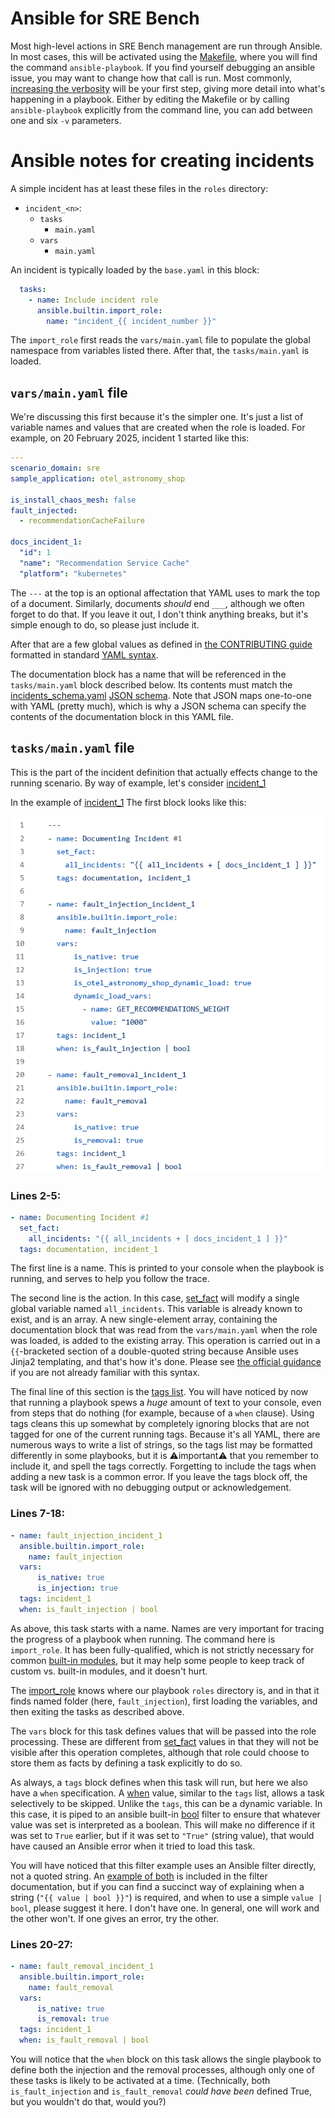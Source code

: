 # Ansible for SRE Bench

Most high-level actions in SRE Bench management are run through Ansible.
In most cases, this will be activated using the [Makefile](../Makefile),
where you will find the command `ansible-playbook`.
If you find yourself debugging an ansible issue, you may want to change how that call is run.
Most commonly, [increasing the verbosity](https://docs.ansible.com/ansible/latest/cli/ansible-playbook.html#cmdoption-ansible-playbook-v)
will be your first step, giving more detail into what's happening in a playbook.
Either by editing the Makefile or by calling `ansible-playbook` explicitly from the command line,
you can add between one and six `-v` parameters.

# Ansible notes for creating incidents

A simple incident has at least these files in the `roles` directory:
* `incident_<n>`:
    * `tasks`
        * `main.yaml`
    * `vars`
        * `main.yaml`

An incident is typically loaded by the `base.yaml` in this block:
```yaml
  tasks:
    - name: Include incident role
      ansible.builtin.import_role:
        name: "incident_{{ incident_number }}"
```

The `import_role` first reads the `vars/main.yaml` file to populate the global namespace from variables listed there.
After that, the `tasks/main.yaml` is loaded.

## `vars/main.yaml` file

We're discussing this first because it's the simpler one.  It's just a list of variable names and values that are created when the role is loaded.
For example, on 20 February 2025, incident 1 started like this:
```yaml
---
scenario_domain: sre
sample_application: otel_astronomy_shop

is_install_chaos_mesh: false
fault_injected:
  - recommendationCacheFailure

docs_incident_1:
  "id": 1
  "name": "Recommendation Service Cache"
  "platform": "kubernetes"
```

The `---` at the top is an optional affectation that YAML uses to mark the top of a document.
Similarly, documents *should* end `___`, although we often forget to do that.
If you leave it out, I don't think anything breaks, but it's simple enough to do, so please just include it.

After that are a few global values as defined in [the CONTRIBUTING guide](CONTRIBUTING.md)
formatted in standard [YAML syntax](https://docs.ansible.com/ansible/latest/reference_appendices/YAMLSyntax.html).

The documentation block has a name that will be referenced in the `tasks/main.yaml` block described below.
Its contents must match the [incidents_schema.yaml](../roles/documentation/defaults/main/incidents_schema.yaml)
[JSON schema](https://json-schema.org/overview/what-is-jsonschema).  Note that JSON maps one-to-one with YAML
(pretty much), which is why a JSON schema can specify the contents of the documentation block in this YAML file.

## `tasks/main.yaml` file

This is the part of the incident definition that actually effects change to the running scenario.
By way of example, let's consider [incident_1]()

In the example of [incident_1](../roles/incident_1/tasks/main.yaml) The first block looks like this:

<img src="incident_1_tasks_21feb2025.png" />

### Lines 2-5:
```yaml
- name: Documenting Incident #1
  set_fact:
    all_incidents: "{{ all_incidents + [ docs_incident_1 ] }}"
  tags: documentation, incident_1
```

The first line is a name.  This is printed to your console when the playbook is running, and serves to help you follow the trace.

The second line is the action.  In this case, [set_fact](https://docs.ansible.com/ansible/latest/collections/ansible/builtin/set_fact_module.html)
will modify a single global variable named `all_incidents`.  This variable is already known to exist, and is an array.
A new single-element array, containing the documentation block that was read from the `vars/main.yaml` when the role was loaded,
is added to the existing array.  This operation is carried out in a `{{`-bracketed section of a double-quoted string because
Ansible uses Jinja2 templating, and that's how it's done.  Please see [the official guidance](https://docs.ansible.com/ansible/latest/playbook_guide/playbooks_variables.html#using-variables)
if you are not already familiar with this syntax.

The final line of this section is the [tags list](https://docs.ansible.com/ansible/latest/playbook_guide/playbooks_tags.html).
You will have noticed by now that running a playbook spews a *huge* amount of text to your console, even from steps that do nothing (for example, because of a `when` clause).
Using tags cleans this up somewhat by completely ignoring blocks that are not tagged for one of the current running tags.
Because it's all YAML, there are numerous ways to write a list of strings, so the tags list may be formatted differently in some playbooks,
but it is :warning:important:warning: that you remember to include it, and spell the tags correctly.
Forgetting to include the tags when adding a new task is a common error.
<span title="When you make this mistake (and you will), remember that I told you so.">
If you leave the tags block off, the task will be ignored with no debugging output or acknowledgement.
</span>

### Lines 7-18:
```yaml
- name: fault_injection_incident_1
  ansible.builtin.import_role:
    name: fault_injection
  vars:
      is_native: true
      is_injection: true
  tags: incident_1
  when: is_fault_injection | bool
```

As above, this task starts with a name.  Names are very important for tracing the progress of a playbook when running.
The command here is `import_role`.  It has been fully-qualified, which is not strictly necessary for common
[built-in modules](https://docs.ansible.com/ansible/latest/collections/ansible/builtin/index.html),
but it may help some people to keep track of custom vs. built-in modules, and it doesn't hurt.

The [import_role](https://docs.ansible.com/ansible/latest/collections/ansible/builtin/import_role_module.html) knows where our playbook `roles` directory is,
and in that it finds named folder (here, `fault_injection`), first loading the variables, and then exiting the tasks as described above.

The `vars` block for this task defines values that will be passed into the role processing.
These are different from [set_fact](https://docs.ansible.com/ansible/latest/collections/ansible/builtin/set_fact_module.html)
values in that they will not be visible after this operation completes, although that role could choose to
store them as facts by defining a task explicitly to do so.

As always, a `tags` block defines when this task will run, but here we also have a `when` specification.
A [when](https://docs.ansible.com/ansible/latest/playbook_guide/playbooks_conditionals.html#basic-conditionals-with-when) value,
similar to the `tags` list, allows a task selectively to be skipped.  Unlike the `tags`, this can be a dynamic variable.
In this case, it is piped to an ansible built-in [bool](https://docs.ansible.com/ansible/latest/collections/ansible/builtin/bool_filter.html)
filter to ensure that whatever value was set is interpreted as a boolean.  This will make no difference if it was set to `True` earlier, but
if it was set to `"True"` (string value), that would have caused an Ansible error when it tried to load this task.

You will have noticed that this filter example uses an Ansible filter directly, not a quoted string.
An [example of both](https://docs.ansible.com/ansible/latest/collections/ansible/builtin/bool_filter.html#examples) is included in the filter documentation,
but if you can find a succinct way of explaining when a string (`"{{ value | bool }}"`) is required, and when to use a simple `value | bool`, please suggest it here.  I don't have one.
In general, one will work and the other won't.  If one gives an error, try the other.

### Lines 20-27:
```yaml
- name: fault_removal_incident_1
  ansible.builtin.import_role:
    name: fault_removal
  vars:
      is_native: true
      is_removal: true
  tags: incident_1
  when: is_fault_removal | bool
```

You will notice that the `when` block on this task allows the single playbook to define both the injection and the removal processes, although
only one of these tasks is likely to be activated at a time.
(Technically, both `is_fault_injection` and `is_fault_removal` *could have been* defined True, but you wouldn't do that, would you?)
